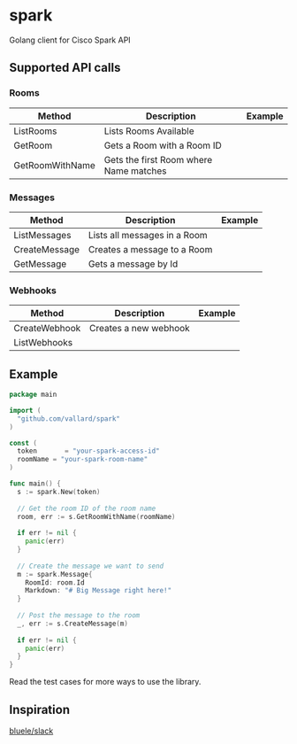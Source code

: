 # spark
Golang client for Cisco Spark API

## Supported API calls

### Rooms
Method | Description | Example
--- | --- | --- 
ListRooms | Lists Rooms Available | 
GetRoom | Gets a Room with a Room ID |
GetRoomWithName | Gets the first Room where Name matches|

### Messages
Method | Description | Example
--- | --- | --- 
ListMessages | Lists all messages in a Room |
CreateMessage | Creates a message to a Room |
GetMessage | Gets a message by Id |

### Webhooks
Method | Description | Example
--- | --- | --- 
CreateWebhook | Creates a new webhook |
ListWebhooks | 

## Example

```go
package main

import (
  "github.com/vallard/spark"
)

const (
  token       = "your-spark-access-id"
  roomName = "your-spark-room-name"
)

func main() {
  s := spark.New(token)
  
  // Get the room ID of the room name
  room, err := s.GetRoomWithName(roomName)
  
  if err != nil {
  	panic(err)
  }
  
  // Create the message we want to send
  m := spark.Message{
  	RoomId: room.Id
  	Markdown: "# Big Message right here!"
  }
  
  // Post the message to the room
  _, err := s.CreateMessage(m)
  
  if err != nil {
    panic(err)
  }
}
```

Read the test cases for more ways to use the library.

## Inspiration

[bluele/slack](https://github.com/bleule/slack) 
